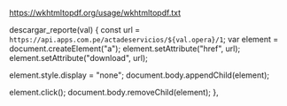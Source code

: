 https://wkhtmltopdf.org/usage/wkhtmltopdf.txt

descargar_reporte(val) {
  const url = `https://api.apps.com.pe/actadeservicios/${val.opera}/1`;
  var element = document.createElement("a");
  element.setAttribute("href", url);
  element.setAttribute("download", url);

  element.style.display = "none";
  document.body.appendChild(element);

  element.click();
  document.body.removeChild(element);
},